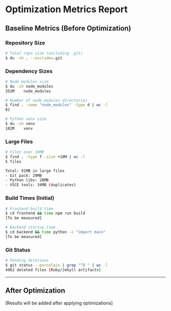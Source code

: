 # Optimization Metrics Report

## Baseline Metrics (Before Optimization)

### Repository Size
```bash
# Total repo size (excluding .git)
$ du -sh . --exclude=.git
```

### Dependency Sizes
```bash
# Node modules size
$ du -sh node_modules
353M    node_modules

# Number of node_modules directories
$ find . -name "node_modules" -type d | wc -l
81

# Python venv size
$ du -sh venv
182M    venv
```

### Large Files
```bash
# Files over 10MB
$ find . -type f -size +10M | wc -l
5 files

Total: 91MB in large files
- Git pack: 29MB
- Python libs: 28MB  
- VSCE tools: 34MB (duplicates)
```

### Build Times (Initial)
```bash
# Frontend build time
$ cd frontend && time npm run build
[To be measured]

# Backend startup time
$ cd backend && time python -c "import main"
[To be measured]
```

### Git Status
```bash
# Pending deletions
$ git status --porcelain | grep "^D " | wc -l
4962 deleted files (Ruby/Jekyll artifacts)
```

---

## After Optimization

[Results will be added after applying optimizations]